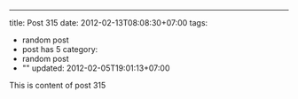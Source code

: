 ---
title: Post 315
date: 2012-02-13T08:08:30+07:00
tags:
  - random post
  - post has 5
category:
  - random post
  - ""
updated: 2012-02-05T19:01:13+07:00

This is content of post 315